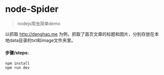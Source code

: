 # node-Spider
> nodejs爬虫简单demo

以抓取 http://denghao.me 为例，抓取了首页文章的标题和图片，分别存放在本地data目录的txt和image文件夹里。

#### 步骤/steps:
    npm install
    npm run dev